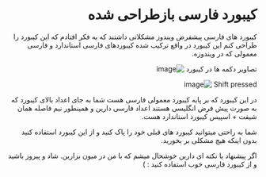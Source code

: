 <div dir="rtl">

# کیبورد فارسی بازطراحی شده

کیبورد های فارسی پیشفرض ویندوز مشکلاتی داشتند که به فکر افتادم که این کیبورد را طراحی کنم
این کیبورد در واقع ترکیب شده کیبوردهای فارسی استاندارد و فارسی معمولی که در ویندوزه.

تصاویر دکمه ها در کیبورد
![image](https://user-images.githubusercontent.com/38791873/120096415-9f52bf00-c140-11eb-81b1-6a0b2d42ae8b.png)

Shift pressed
![image](https://user-images.githubusercontent.com/38791873/120096426-ada0db00-c140-11eb-9154-6bfb0198a9c6.png)

در این کیبورد که بر پایه کیبورد معمولی فارسی هست شما به جای اعداد بالای کیبورد که به صورت پیش فرض انگلیسی هستند اعداد فارسی دارین و همینطور نیم فاصله همان شیفت + اسپیس کیبورد استاندارد هست.

شما به راحتی میتوانید کیبورد های قبلی خود را پاک کنید و از این کیبورد استفاده کنید بدون اینکه هیچ مشکلی بر بخورید.

اگر پیشنهاد یا نکته ای دارین خوشحال میشم که با من در میون بزارین. 
شاد و پیروز باشید و از کیبورد فارسی خوب استفاده کنید : )

</div>

